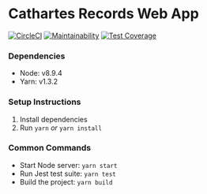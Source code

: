 # Cathartes Records Web App

[![CircleCI](https://circleci.com/gh/Cathartes/records-spa.svg?style=svg)](https://circleci.com/gh/Cathartes/records-spa)
[![Maintainability](https://api.codeclimate.com/v1/badges/21d2055c85d4dfe4206d/maintainability)](https://codeclimate.com/github/Cathartes/records-spa/maintainability)
[![Test Coverage](https://api.codeclimate.com/v1/badges/21d2055c85d4dfe4206d/test_coverage)](https://codeclimate.com/github/Cathartes/records-spa/test_coverage)

### Dependencies

*   Node: v8.9.4
*   Yarn: v1.3.2

### Setup Instructions

1.  Install dependencies
2.  Run `yarn` _or_ `yarn install`

### Common Commands

*   Start Node server: `yarn start`
*   Run Jest test suite: `yarn test`
*   Build the project: `yarn build`
